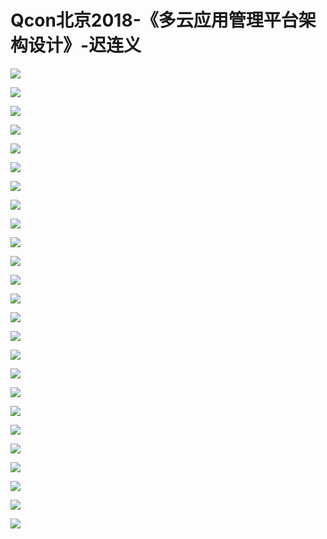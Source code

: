 # Qcon北京2018-《多云应用管理平台架构设计》-迟连义

![](https://raw.githubusercontent.com/hellojd2018/ms_document/master/Qcon/北京2018/images/迟连义/201905122044_4.png)


![](https://raw.githubusercontent.com/hellojd2018/ms_document/master/Qcon/北京2018/images/迟连义/201905122044_5.png)


![](https://raw.githubusercontent.com/hellojd2018/ms_document/master/Qcon/北京2018/images/迟连义/201905122044_6.png)


![](https://raw.githubusercontent.com/hellojd2018/ms_document/master/Qcon/北京2018/images/迟连义/201905122044_7.png)


![](https://raw.githubusercontent.com/hellojd2018/ms_document/master/Qcon/北京2018/images/迟连义/201905122044_8.png)


![](https://raw.githubusercontent.com/hellojd2018/ms_document/master/Qcon/北京2018/images/迟连义/201905122044_9.png)


![](https://raw.githubusercontent.com/hellojd2018/ms_document/master/Qcon/北京2018/images/迟连义/201905122044_10.png)


![](https://raw.githubusercontent.com/hellojd2018/ms_document/master/Qcon/北京2018/images/迟连义/201905122044_11.png)


![](https://raw.githubusercontent.com/hellojd2018/ms_document/master/Qcon/北京2018/images/迟连义/201905122044_12.png)


![](https://raw.githubusercontent.com/hellojd2018/ms_document/master/Qcon/北京2018/images/迟连义/201905122044_13.png)


![](https://raw.githubusercontent.com/hellojd2018/ms_document/master/Qcon/北京2018/images/迟连义/201905122044_14.png)


![](https://raw.githubusercontent.com/hellojd2018/ms_document/master/Qcon/北京2018/images/迟连义/201905122044_15.png)


![](https://raw.githubusercontent.com/hellojd2018/ms_document/master/Qcon/北京2018/images/迟连义/201905122044_16.png)


![](https://raw.githubusercontent.com/hellojd2018/ms_document/master/Qcon/北京2018/images/迟连义/201905122044_17.png)


![](https://raw.githubusercontent.com/hellojd2018/ms_document/master/Qcon/北京2018/images/迟连义/201905122044_18.png)


![](https://raw.githubusercontent.com/hellojd2018/ms_document/master/Qcon/北京2018/images/迟连义/201905122044_19.png)


![](https://raw.githubusercontent.com/hellojd2018/ms_document/master/Qcon/北京2018/images/迟连义/201905122044_20.png)


![](https://raw.githubusercontent.com/hellojd2018/ms_document/master/Qcon/北京2018/images/迟连义/201905122044_21.png)


![](https://raw.githubusercontent.com/hellojd2018/ms_document/master/Qcon/北京2018/images/迟连义/201905122044_22.png)


![](https://raw.githubusercontent.com/hellojd2018/ms_document/master/Qcon/北京2018/images/迟连义/201905122044_23.png)


![](https://raw.githubusercontent.com/hellojd2018/ms_document/master/Qcon/北京2018/images/迟连义/201905122044_24.png)


![](https://raw.githubusercontent.com/hellojd2018/ms_document/master/Qcon/北京2018/images/迟连义/201905122044_25.png)


![](https://raw.githubusercontent.com/hellojd2018/ms_document/master/Qcon/北京2018/images/迟连义/201905122044_26.png)


![](https://raw.githubusercontent.com/hellojd2018/ms_document/master/Qcon/北京2018/images/迟连义/201905122044_27.png)


![](https://raw.githubusercontent.com/hellojd2018/ms_document/master/Qcon/北京2018/images/迟连义/201905122044_28.png)


